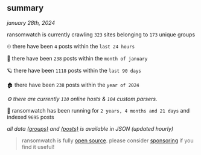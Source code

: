 
## summary
_january 28th, 2024_

ransomwatch is currently crawling `323` sites belonging to `173` unique groups

⏲ there have been `4` posts within the `last 24 hours`

🦈 there have been `238` posts within the `month of january`

🪐 there have been `1118` posts within the `last 90 days`

🏚 there have been `238` posts within the `year of 2024`

_⚙️ there are currently `110` online hosts & `104` custom parsers._

🦕 ransomwatch has been running for `2 years, 4 months and 21 days` and indexed `9695` posts

_all data  [(groups)](http://ransomwhat.telemetry.ltd/groups) and [(posts)](http://ransomwhat.telemetry.ltd/posts) is available in JSON (updated hourly)_

> ransomwatch is fully [open source](https://github.com/joshhighet/ransomwatch#ransomwatch--). please consider [sponsoring](https://github.com/sponsors/joshhighet) if you find it useful!
